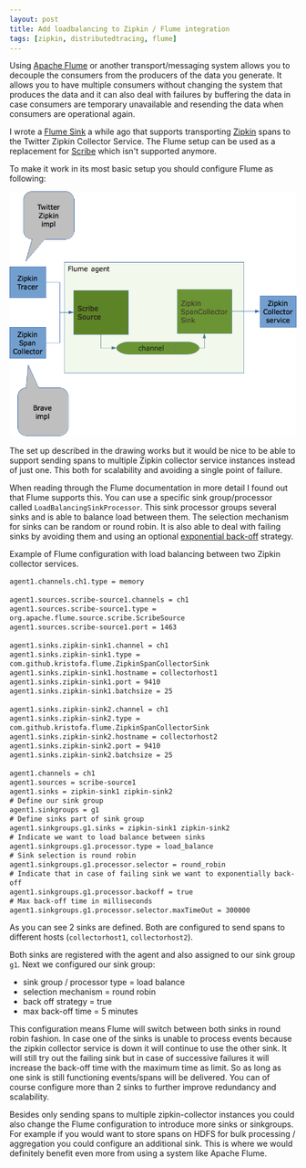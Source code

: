 ```yaml
---
layout: post
title: Add loadbalancing to Zipkin / Flume integration
tags: [zipkin, distributedtracing, flume]
---
```


Using [Apache Flume](https://flume.apache.org) or another transport/messaging system allows you to decouple the consumers from the producers of the data you generate. It allows you to have multiple consumers without changing the system that produces the data and it can also deal with failures by buffering the data in case consumers are temporary unavailable and resending the data when consumers are operational again.

I wrote a [Flume Sink](https://github.com/openzipkin-attic/flume-zipkin-collector-sink) a while ago that supports transporting [Zipkin](https://github.com/twitter/zipkin) spans to the Twitter Zipkin Collector Service.  The Flume setup can be used as a replacement for [Scribe](https://github.com/facebookarchive/scribe) which isn't supported anymore.

To make it work in its most basic setup you should configure Flume as following:

!["Zipkin / Flume architecture picture"](../img/2014-06-09-flume_zipkin_integration.png)<br>
  

The set up described in the drawing works but it would be nice to be able to support sending spans to multiple Zipkin collector service instances instead of just one. This both for scalability and avoiding a single point of failure.

When reading through the Flume documentation in more detail I found out that Flume supports this.  You can use a specific sink group/processor called `LoadBalancingSinkProcessor`. This sink processor groups several sinks and is able to balance load between them.  The selection mechanism for sinks can be random or round robin.  It is also able to deal with failing sinks by avoiding them and using an optional [exponential back-off](http://en.wikipedia.org/wiki/Exponential_backoff) strategy.

Example of Flume configuration with load balancing between two Zipkin collector services.

```
agent1.channels.ch1.type = memory

agent1.sources.scribe-source1.channels = ch1
agent1.sources.scribe-source1.type = org.apache.flume.source.scribe.ScribeSource
agent1.sources.scribe-source1.port = 1463

agent1.sinks.zipkin-sink1.channel = ch1
agent1.sinks.zipkin-sink1.type = com.github.kristofa.flume.ZipkinSpanCollectorSink
agent1.sinks.zipkin-sink1.hostname = collectorhost1
agent1.sinks.zipkin-sink1.port = 9410
agent1.sinks.zipkin-sink1.batchsize = 25

agent1.sinks.zipkin-sink2.channel = ch1
agent1.sinks.zipkin-sink2.type = com.github.kristofa.flume.ZipkinSpanCollectorSink
agent1.sinks.zipkin-sink2.hostname = collectorhost2
agent1.sinks.zipkin-sink2.port = 9410
agent1.sinks.zipkin-sink2.batchsize = 25

agent1.channels = ch1
agent1.sources = scribe-source1
agent1.sinks = zipkin-sink1 zipkin-sink2
# Define our sink group
agent1.sinkgroups = g1
# Define sinks part of sink group
agent1.sinkgroups.g1.sinks = zipkin-sink1 zipkin-sink2
# Indicate we want to load balance between sinks
agent1.sinkgroups.g1.processor.type = load_balance
# Sink selection is round robin
agent1.sinkgroups.g1.processor.selector = round_robin
# Indicate that in case of failing sink we want to exponentially back-off
agent1.sinkgroups.g1.processor.backoff = true
# Max back-off time in milliseconds
agent1.sinkgroups.g1.processor.selector.maxTimeOut = 300000
```

As you can see 2 sinks are defined. Both are configured to send spans to different hosts (`collectorhost1`, `collectorhost2`).

Both sinks are registered with the agent and also assigned to our sink group `g1`. Next we configured our sink group:

   * sink group / processor type = load balance
   * selection mechanism = round robin
   * back off strategy = true
   * max back-off time = 5 minutes

This configuration means Flume will switch between both sinks in round robin fashion. In case one of the sinks is unable to process events because the zipkin collector service is down it will continue to use the other sink. It will still try out the failing sink but in case of successive failures it will increase the back-off time with the maximum time as limit.  So as long as one sink is still functioning events/spans will be delivered.  You can of course configure more than 2 sinks to further improve redundancy and scalability.

Besides only sending spans to multiple zipkin-collector instances you could also change the Flume configuration to introduce more sinks or sinkgroups. For example if you would want to store spans on HDFS for bulk processing / aggregation you could configure an additional sink. This is where we would definitely benefit even more from using a system like Apache Flume.


